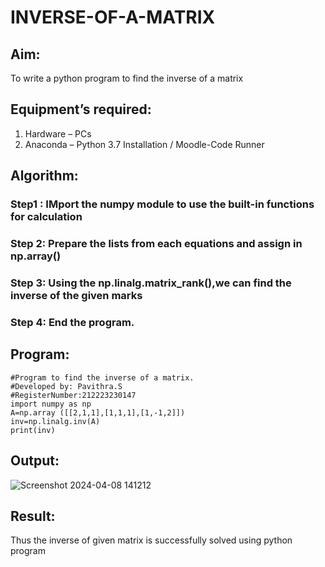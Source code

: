 # INVERSE-OF-A-MATRIX
## Aim:
To write a python program to find the inverse of a matrix
## Equipment’s required:
1. 	Hardware – PCs
2. 	Anaconda – Python 3.7 Installation / Moodle-Code Runner
## Algorithm:
### Step1 : IMport the numpy module to use the built-in functions for calculation
### Step 2: Prepare the lists from each equations and assign in np.array()
### Step 3: Using the np.linalg.matrix_rank(),we can find the inverse of the given marks
### Step 4: End the program.

## Program:
```
#Program to find the inverse of a matrix.
#Developed by: Pavithra.S
#RegisterNumber:212223230147
import numpy as np
A=np.array ([[2,1,1],[1,1,1],[1,-1,2]])
inv=np.linalg.inv(A)
print(inv)
```
## Output:
![Screenshot 2024-04-08 141212](https://github.com/pavithraselvaraj30/INVERSE-OF-A-MATRIX/assets/149366880/8767395a-7c4b-4844-8592-8fccee9e934a)

## Result:
Thus the inverse of given matrix is successfully solved using python program

